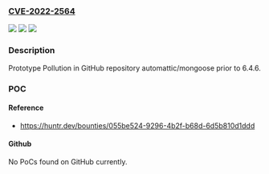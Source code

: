 ### [CVE-2022-2564](https://cve.mitre.org/cgi-bin/cvename.cgi?name=CVE-2022-2564)
![](https://img.shields.io/static/v1?label=Product&message=automattic%2Fmongoose&color=blue)
![](https://img.shields.io/static/v1?label=Version&message=n%2Fa&color=blue)
![](https://img.shields.io/static/v1?label=Vulnerability&message=CWE-1321%20Improperly%20Controlled%20Modification%20of%20Object%20Prototype%20Attributes%20('Prototype%20Pollution')&color=brighgreen)

### Description

Prototype Pollution in GitHub repository automattic/mongoose prior to 6.4.6.

### POC

#### Reference
- https://huntr.dev/bounties/055be524-9296-4b2f-b68d-6d5b810d1ddd

#### Github
No PoCs found on GitHub currently.

